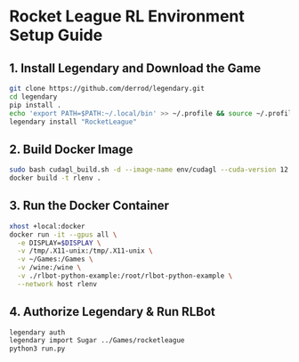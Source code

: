 # Rocket League RL Environment Setup Guide

## 1. Install Legendary and Download the Game
```bash
git clone https://github.com/derrod/legendary.git
cd legendary
pip install .
echo 'export PATH=$PATH:~/.local/bin' >> ~/.profile && source ~/.profile
legendary install "RocketLeague"
```

## 2. Build Docker Image
```bash
sudo bash cudagl_build.sh -d --image-name env/cudagl --cuda-version 12.4.0 --os ubuntu --os-version 22.04 --arch x86_64 --cudagl
docker build -t rlenv .
```
## 3. Run the Docker Container
```bash
xhost +local:docker
docker run -it --gpus all \
  -e DISPLAY=$DISPLAY \
  -v /tmp/.X11-unix:/tmp/.X11-unix \
  -v ~/Games:/Games \
  -v /wine:/wine \
  -v ./rlbot-python-example:/root/rlbot-python-example \
  --network host rlenv
```
## 4. Authorize Legendary & Run RLBot
```bash
legendary auth
legendary import Sugar ../Games/rocketleague
python3 run.py
```
